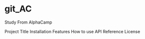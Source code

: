 # git_AC

Study From AlphaCamp

Project Title
Installation
Features
How to use
API Reference
License
